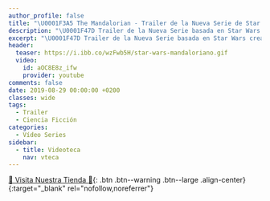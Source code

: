 ```yaml
---
author_profile: false
title: "\U0001F3A5 The Mandalorian - Trailer de la Nueva Serie de Star Wars"
description: "\U0001F47D Trailer de la Nueva Serie basada en Star Wars creada por Disney: The Mandalorian"
excerpt: "\U0001F47D Trailer de la Nueva Serie basada en Star Wars creada por Disney: The Mandalorian"
header:
  teaser: https://i.ibb.co/wzFwb5H/star-wars-mandaloriano.gif
  video:
    id: aOC8E8z_ifw
    provider: youtube
comments: false
date: 2019-08-29 00:00:00 +0200
classes: wide
tags:
  - Trailer
  - Ciencia Ficción
categories:
  - Vídeo Series
sidebar:
  - title: Videoteca
    nav: vteca
---
```


<script async src="https://pagead2.googlesyndication.com/pagead/js/adsbygoogle.js"></script>
<ins class="adsbygoogle"
     style="display:block; text-align:center;"
     data-ad-layout="in-article"
     data-ad-format="fluid"
     data-ad-client="ca-pub-9630764103400456"
     data-ad-slot="3229974124"></ins>
<script>
     (adsbygoogle = window.adsbygoogle || []).push({});
</script>

[🎁 Visita Nuestra Tienda 🎁](https://www.amazon.es/shop/cibercursos){: .btn .btn--warning .btn--large .align-center}{:target="_blank" rel="nofollow,noreferrer"}